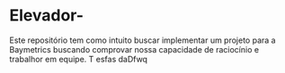 # Elevador-
Este repositório tem como intuito buscar implementar um projeto para a Baymetrics buscando comprovar nossa capacidade de raciocínio e trabalhor em equipe. T
esfas
daDfwq
